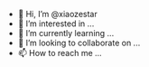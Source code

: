 - 👋 Hi, I’m @xiaozestar
- 👀 I’m interested in ...
- 🌱 I’m currently learning ...
- 💞️ I’m looking to collaborate on ...
- 📫 How to reach me ...

<!---
xiaozestar/xiaozestar is a ✨ special ✨ repository because its `README.md` (this file) appears on your GitHub profile.
You can click the Preview link to take a look at your changes.
--->
